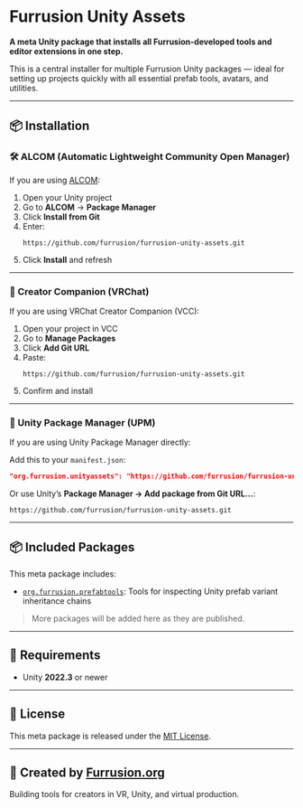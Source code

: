 # Furrusion Unity Assets

**A meta Unity package that installs all Furrusion-developed tools and editor extensions in one step.**

This is a central installer for multiple Furrusion Unity packages — ideal for setting up projects quickly with all essential prefab tools, avatars, and utilities.

---

## 📦 Installation

### 🛠 ALCOM (Automatic Lightweight Community Open Manager)

If you are using [ALCOM](https://alcom.app):

1. Open your Unity project  
2. Go to **ALCOM** → **Package Manager**  
3. Click **Install from Git**  
4. Enter:  
   ```
   https://github.com/furrusion/furrusion-unity-assets.git
   ```
5. Click **Install** and refresh

---

### 🧪 Creator Companion (VRChat)

If you are using VRChat Creator Companion (VCC):

1. Open your project in VCC  
2. Go to **Manage Packages**  
3. Click **Add Git URL**  
4. Paste:  
   ```
   https://github.com/furrusion/furrusion-unity-assets.git
   ```
5. Confirm and install

---

### 🔧 Unity Package Manager (UPM)

If you are using Unity Package Manager directly:

Add this to your `manifest.json`:

```json
"org.furrusion.unityassets": "https://github.com/furrusion/furrusion-unity-assets.git"
```

Or use Unity’s **Package Manager → Add package from Git URL...**:

```
https://github.com/furrusion/furrusion-unity-assets.git
```

---

## 📦 Included Packages

This meta package includes:

- [`org.furrusion.prefabtools`](https://github.com/furrusion/furrusion-prefab-tools): Tools for inspecting Unity prefab variant inheritance chains

> More packages will be added here as they are published.

---

## 🧰 Requirements

- Unity **2022.3** or newer

---

## 📄 License

This meta package is released under the [MIT License](LICENSE).

---

## 🐾 Created by [Furrusion.org](https://furrusion.org)

Building tools for creators in VR, Unity, and virtual production.
